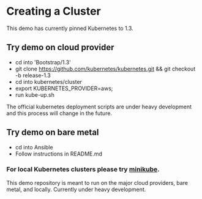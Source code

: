 # Creating a Cluster

This demo has currently pinned Kubernetes to 1.3.

## Try demo on cloud provider

- cd into 'Bootstrap/1.3'
- git clone https://github.com/kubernetes/kubernetes.git && git checkout -b release-1.3
- cd into kubernetes/cluster
- export KUBERNETES_PROVIDER=aws;
- run kube-up.sh

The official kubernetes deployment scripts are under heavy development and this process will change in the future.

## Try demo on bare metal

- cd into Ansible
- Follow instructions in README.md

### For local Kubernetes clusters please try [minikube](https://github.com/kubernetes/minikube).

This demo repository is meant to run on the major cloud providers, bare metal, and locally. Currently under heavy development.


